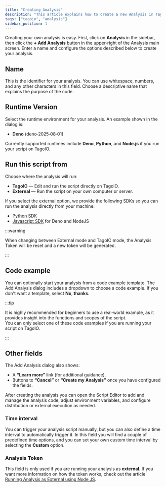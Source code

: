 ```yaml
---
title: "Creating Analysis"
description: "This article explains how to create a new Analysis in TagoIO, including the fields in the Add Analysis dialog and the options for runtime and execution environment."
tags: ["tagoio", "analysis"]
sidebar_position: 1
---
```

Creating your own analysis is easy. First, click on **Analysis** in the sidebar, then click the **+ Add Analysis** button in the upper‑right of the Analysis main screen. Enter a name and configure the options described below to create your analysis.

<!-- Image placeholder removed for build -->

## Name
This is the identifier for your analysis. You can use whitespace, numbers, and any other characters in this field. Choose a descriptive name that explains the purpose of the code.

## Runtime Version
Select the runtime environment for your analysis. An example shown in the dialog is:
- **Deno** (deno‑2025‑08‑01)

Currently supported runtimes include **Deno**, **Python**, and **Node.js** if you run your script on TagoIO.  


## Run this script from
Choose where the analysis will run:
- **TagoIO** — Edit and run the script directly on TagoIO.
- **External** — Run the script on your own computer or server.

If you select the external option, we provide the following SDKs so you can run the analysis directly from your machine:

- [Python SDK](/tagoio/analysis/sdk/python-sdk.md)
- [Javascript SDK](/tagoio/analysis/sdk/nodejs-sdk.md) for Deno and NodeJS

:::warning

When changing between External mode and TagoIO mode, the Analysis Token will be reset and a new token will be generated.

:::

## Code example
You can optionally start your analysis from a code example template. The Add Analysis dialog includes a dropdown to choose a code example. If you don't want a template, select **No, thanks**.

:::tip

It is highly recommended for beginners to use a real‑world example, as it provides insight into the functions and scopes of the script.  
You can only select one of these code examples if you are running your script on TagoIO.

:::

## Other fields
The Add Analysis dialog also shows:
- A **“Learn more”** link (for additional guidance).
- Buttons to **“Cancel”** or **“Create my Analysis”** once you have configured the fields.

After creating the analysis you can open the Script Editor to add and manage the analysis code, adjust environment variables, and configure distribution or external execution as needed.

### Time interval
You can trigger your analysis script manually, but you can also define a time interval to automatically trigger it. In this field you will find a couple of predefined time options, and you can set your own custom time interval by selecting the **Custom** option.

### Analysis Token
This field is only used if you are running your analysis as **external**. If you want more information on how the token works, check out the article  
[Running Analysis as External using Node.JS](/tagoio/analysis/running-analysis-as-external-using-nodejs.md).
